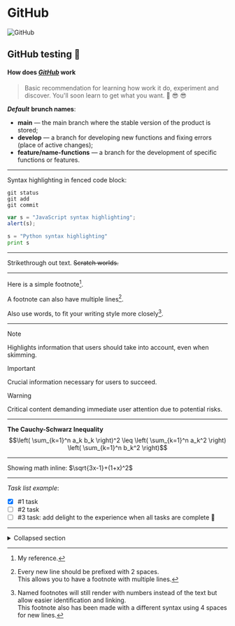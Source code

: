 # GitHub

<!-- This content will not appear in the rendered Markdown -->
<!-- https://docs.github.com/en/get-started/writing-on-github/working-with-advanced-formatting/creating-diagrams -->

![GitHub][logo]

[logo]: https://visualmodo.com/wp-content/uploads/2018/04/Using-GitHub-To-Improve-Workflow-3.jpg "logo GitHub"

## GitHub testing :rocket:

#### How does ***[GitHub](https://github.com/)*** work

> Basic recommendation for learning how work it do, experiment and discover. You'll soon learn to get what you want. :muscle: :sunglasses: :sunglasses:

***<strong>Default</strong>*** **brunch names**:

- **main** — the main branch where the stable version of the product is stored;
- **develop** — a branch for developing new functions and fixing errors (place of active changes);
- **feature/name-functions** — a branch for the development of specific functions or features.

---

Syntax highlighting in fenced code block:

```
git status
git add
git commit
```

```javascript
var s = "JavaScript syntax highlighting";
alert(s);
```
 
```python
s = "Python syntax highlighting"
print s
```

---

Strikethrough out text. ~~Scratch worlds.~~

***

Here is a simple footnote[^1].

A footnote can also have multiple lines[^2].  

Also use words, to fit your writing style more closely[^note].

[^1]: My reference.
[^2]: Every new line should be prefixed with 2 spaces.  
  This allows you to have a footnote with multiple lines.
[^note]:
    Named footnotes will still render with numbers instead of the text but allow easier identification and linking.  
    This footnote also has been made with a different syntax using 4 spaces for new lines.

___

> [!NOTE]
> Highlights information that users should take into account, even when skimming.

> [!IMPORTANT]
> Crucial information necessary for users to succeed.

> [!WARNING]
> Critical content demanding immediate user attention due to potential risks.

___

**The Cauchy-Schwarz Inequality**
$$\left( \sum_{k=1}^n a_k b_k \right)^2 \leq \left( \sum_{k=1}^n a_k^2 \right) \left( \sum_{k=1}^n b_k^2 \right)$$

___

Showing math inline:  $\sqrt{3x-1}+(1+x)^2$

___

*Task list example*:

- [x] #1 task
- [ ] #2 task
- [ ] #3 task: add delight to the experience when all tasks are complete :tada:

___

<details>

<summary>Collapsed section</summary>

### Header

Text within a collapsed section. 

Image or a code block.

```ruby
   puts "Hello World"
```

</details>


